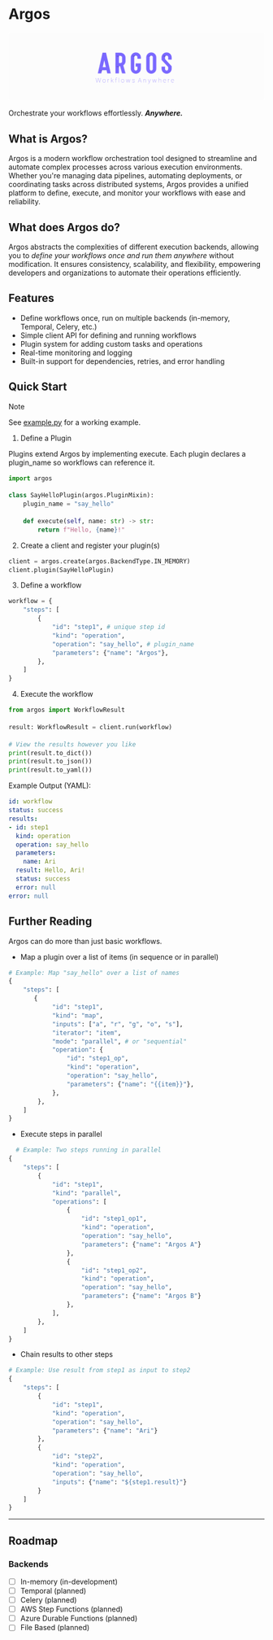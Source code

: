 # Argos

![Argos](assets/logo.png)

Orchestrate your workflows effortlessly. ***Anywhere.***

## What is Argos?

Argos is a modern workflow orchestration tool designed to streamline and automate complex processes across various execution environments. Whether you're managing data pipelines, automating deployments, or coordinating tasks across distributed systems, Argos provides a unified platform to define, execute, and monitor your workflows with ease and reliability.

## What does Argos do?

Argos abstracts the complexities of different execution backends, allowing you to *define your workflows once and run them anywhere* without modification. It ensures consistency, scalability, and flexibility, empowering developers and organizations to automate their operations efficiently.

## Features

- Define workflows once, run on multiple backends (in-memory, Temporal, Celery, etc.)  
- Simple client API for defining and running workflows  
- Plugin system for adding custom tasks and operations  
- Real-time monitoring and logging  
- Built-in support for dependencies, retries, and error handling  

## Quick Start

> [!NOTE]
> See [example.py](example.py) for a working example.

1. Define a Plugin

Plugins extend Argos by implementing execute.
Each plugin declares a plugin_name so workflows can reference it.

```python
import argos

class SayHelloPlugin(argos.PluginMixin):
    plugin_name = "say_hello"

    def execute(self, name: str) -> str:
        return f"Hello, {name}!"
```

2. Create a client and register your plugin(s)

```python
client = argos.create(argos.BackendType.IN_MEMORY)
client.plugin(SayHelloPlugin)
```

3. Define a workflow

```python
workflow = {
    "steps": [
        {
            "id": "step1", # unique step id
            "kind": "operation",
            "operation": "say_hello", # plugin_name
            "parameters": {"name": "Argos"},
        },
    ]
}
```

4. Execute the workflow

```python
from argos import WorkflowResult

result: WorkflowResult = client.run(workflow)

# View the results however you like
print(result.to_dict())
print(result.to_json())
print(result.to_yaml())
```

Example Output (YAML):

```yaml
id: workflow
status: success
results:
- id: step1
  kind: operation
  operation: say_hello
  parameters:
    name: Ari
  result: Hello, Ari!
  status: success
  error: null
error: null
```

## Further Reading

Argos can do more than just basic workflows.

- Map a plugin over a list of items (in sequence or in parallel)

```python
# Example: Map "say_hello" over a list of names
{
    "steps": [
       {
            "id": "step1",
            "kind": "map",
            "inputs": ["a", "r", "g", "o", "s"],
            "iterator": "item",
            "mode": "parallel", # or "sequential"
            "operation": {
                "id": "step1_op",
                "kind": "operation",
                "operation": "say_hello",
                "parameters": {"name": "{{item}}"},
            },
        },
    ]
}
```

- Execute steps in parallel

```python
  # Example: Two steps running in parallel
{
    "steps": [
        {
            "id": "step1",
            "kind": "parallel",
            "operations": [
                {
                    "id": "step1_op1",
                    "kind": "operation",
                    "operation": "say_hello",
                    "parameters": {"name": "Argos A"}
                },
                {
                    "id": "step1_op2",
                    "kind": "operation",
                    "operation": "say_hello",
                    "parameters": {"name": "Argos B"}
                },
            ],
        },
    ]
}
```

- Chain results to other steps

```python
# Example: Use result from step1 as input to step2
{
    "steps": [
        {
            "id": "step1",
            "kind": "operation",
            "operation": "say_hello",
            "parameters": {"name": "Ari"}
        },
        {
            "id": "step2",
            "kind": "operation",
            "operation": "say_hello",
            "inputs": {"name": "${step1.result}"}
        }
    ]
}
```

---

## Roadmap

### Backends

- [ ] In-memory (in-development)
- [ ] Temporal (planned)
- [ ] Celery (planned)
- [ ] AWS Step Functions (planned)
- [ ] Azure Durable Functions (planned)
- [ ] File Based (planned)
